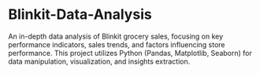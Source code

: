# Blinkit-Data-Analysis
An in-depth data analysis of Blinkit grocery sales, focusing on key performance indicators, sales trends, and factors influencing store performance. This project utilizes Python (Pandas, Matplotlib, Seaborn) for data manipulation, visualization, and insights extraction.
